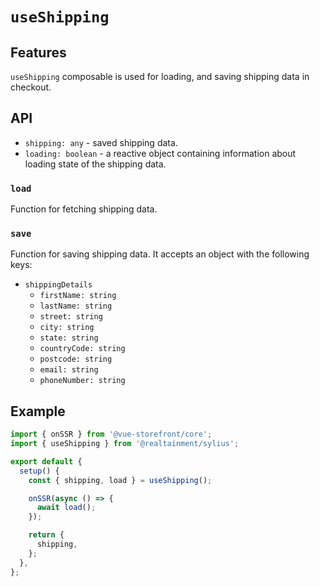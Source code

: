 # `useShipping`

## Features

`useShipping` composable is used for loading, and saving shipping data in checkout.

## API

- `shipping: any` - saved shipping data.
- `loading: boolean` - a reactive object containing information about loading state of the shipping data.

### `load`

Function for fetching shipping data.

### `save`

Function for saving shipping data. It accepts an object with the following keys:

- `shippingDetails`
  - `firstName: string`
  - `lastName: string`
  - `street: string`
  - `city: string`
  - `state: string`
  - `countryCode: string`
  - `postcode: string`
  - `email: string`
  - `phoneNumber: string`

## Example

```js
import { onSSR } from '@vue-storefront/core';
import { useShipping } from '@realtainment/sylius';

export default {
  setup() {
    const { shipping, load } = useShipping();

    onSSR(async () => {
      await load();
    });

    return {
      shipping,
    };
  },
};
```
